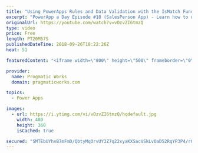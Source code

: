 ```yaml
---
title: "Using PowerApps Rules and Data Validation with the IsMatch Function"
excerpt: "PowerApp a Day Episode #18 (SalesPerson App) - Learn how to use PoweApps rules to enforce data validation and make the user experience even better. Also learn the manual techniques for doing the same type of data validation.   Power App Training: https://pragmaticworks.com/Training/On-Demand-Training/Introduction-to-Powerapps"
originalUrl: https://youtube.com/watch?v=vOzvZI6tmzQ
type: video
price: Free
length: PT20M57S
publishedDateTime: 2018-09-26T18:22:26Z
heat: 51

featuredContent: "<iframe width=\"800\" height=\"500\" frameborder=\"0\" src=\"https://www.youtube.com/embed/vOzvZI6tmzQ\" allow=\"accelerometer; autoplay; encrypted-media; gyroscope; picture-in-picture\" allowfullscreen></iframe>"

provider:
  name: Progmatic Works
  domain: pragmaticworks.com

topics:
  - Power Apps

images:
  - url: https://i.ytimg.com/vi/vOzvZI6tmzQ/hqdefault.jpg
    width: 480
    height: 360
    isCached: true

secured: "SMTEbUYhvB7mFmD/QbtyMqOrvUY3Z7q22xyaKXSacVSkLvOaD52RqYP3P4/rGdFUf5xL5/mQL2SCkUtp3W0ZUF7i0goEqzXkCeRXoankI+sXrNatjexskH4El+J5FLMbLhcaLOtsiYIV5NV6Xvd13P5oZbxp0t0Clthrc4cmZhL7c9XZifMRWtMQiQ9bjJt5eXUR6y0EPxS+n+T/8q4Uuk2lxb+rwJ3u0j0IoJMOWedFrfQwdUVD6ObbzlszWfFVKnc+n7Q4T4pI/FPfxE/VEx58oX8cLEWnLq+zvspPD83DNRW8tPj7A31xCwbe07D9pNdqjR1AgOKypMyIRpGdOOtRYunNyFkWWv+iysMsGDqHAWu6O7CUe7gFN7wNldO4Xl4JMt0QK/NrbP5GinFkjYATwIsWLZz5phWhJiZ5noE=;pT56dXLzjMAFgHHVaJTeEA=="
---
```


